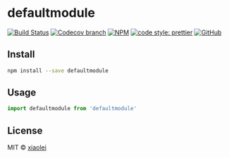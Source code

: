 # defaultmodule

> 

[![Build Status](https://img.shields.io/travis/xiaolei/defaultmodule/master.svg)](https://travis-ci.org/xiaolei/defaultmodule)
[![Codecov branch](https://img.shields.io/codecov/c/github/xiaolei/defaultmodule/master.svg)](https://codecov.io/gh/xiaolei/defaultmodule)
[![NPM](https://img.shields.io/npm/v/defaultmodule.svg)](https://www.npmjs.com/package/defaultmodule)
[![code style: prettier](https://img.shields.io/badge/code_style-prettier-ff69b4.svg?style=flat-square)](https://github.com/prettier/prettier)
[![GitHub](https://img.shields.io/github/license/mashape/apistatus.svg)](https://opensource.org/licenses/MIT)

## Install

```bash
npm install --save defaultmodule
```

## Usage

```js
import defaultmodule from 'defaultmodule'
```

## License

MIT © [xiaolei](https://github.com/xiaolei)
